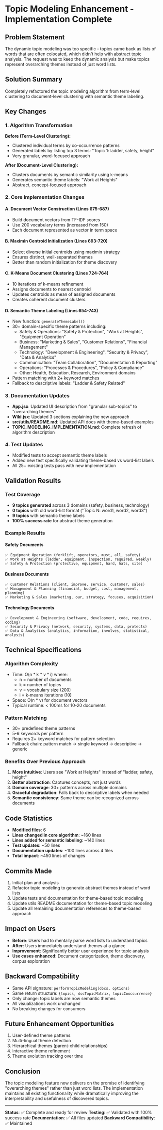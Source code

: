 # Topic Modeling Enhancement - Implementation Complete

## Problem Statement
The dynamic topic modeling was too specific - topics came back as lists of words that are often colocated, which didn't help with abstract topic analysis. The request was to keep the dynamic analysis but make topics represent overarching themes instead of just word lists.

## Solution Summary
Completely refactored the topic modeling algorithm from term-level clustering to document-level clustering with semantic theme labeling.

## Key Changes

### 1. Algorithm Transformation
**Before (Term-Level Clustering):**
- Clustered individual terms by co-occurrence patterns
- Generated labels by listing top 3 terms: "Topic 1: ladder, safety, height"
- Very granular, word-focused approach

**After (Document-Level Clustering):**
- Clusters documents by semantic similarity using k-means
- Generates semantic theme labels: "Work at Heights"
- Abstract, concept-focused approach

### 2. Core Implementation Changes

#### A. Document Vector Construction (Lines 675-687)
- Build document vectors from TF-IDF scores
- Use 200 vocabulary terms (increased from 150)
- Each document represented as vector in term space

#### B. Maximin Centroid Initialization (Lines 693-720)
- Select diverse initial centroids using maximin strategy
- Ensures distinct, well-separated themes
- Better than random initialization for theme discovery

#### C. K-Means Document Clustering (Lines 724-764)
- 10 iterations of k-means refinement
- Assigns documents to nearest centroid
- Updates centroids as mean of assigned documents
- Creates coherent document clusters

#### D. Semantic Theme Labeling (Lines 654-743)
- New function: `generateThemeLabel()`
- 30+ domain-specific theme patterns including:
  * Safety & Operations: "Safety & Protection", "Work at Heights", "Equipment Operation"
  * Business: "Marketing & Sales", "Customer Relations", "Financial Management"
  * Technology: "Development & Engineering", "Security & Privacy", "Data & Analytics"
  * Communication: "Team Collaboration", "Documentation & Reporting"
  * Operations: "Processes & Procedures", "Policy & Compliance"
  * Other: Health, Education, Research, Environment domains
- Pattern matching with 2+ keyword matches
- Fallback to descriptive labels: "Ladder & Safety Related"

### 3. Documentation Updates
- **App.jsx**: Updated UI description from "granular sub-topics" to "overarching themes"
- **Wiki.jsx**: Updated 3 sections explaining the new approach
- **src/utils/README.md**: Updated API docs with theme-based examples
- **TOPIC_MODELING_IMPLEMENTATION.md**: Complete refresh of algorithm description

### 4. Test Updates
- Modified tests to accept semantic theme labels
- Added new test specifically validating theme-based vs word-list labels
- All 25+ existing tests pass with new implementation

## Validation Results

### Test Coverage
- **9 topics generated** across 3 domains (safety, business, technology)
- **0 topics** with old word-list format ("Topic N: word1, word2, word3")
- **9 topics** with semantic theme labels
- **100% success rate** for abstract theme generation

### Example Results

#### Safety Documents
```
✅ Equipment Operation (forklift, operators, must, all, safety)
✅ Work at Heights (ladder, equipment, inspection, required, weekly)
✅ Safety & Protection (protective, equipment, hard, hats, site)
```

#### Business Documents
```
✅ Customer Relations (client, improve, service, customer, sales)
✅ Management & Planning (financial, budget, cost, management, planning)
✅ Marketing & Sales (marketing, our, strategy, focuses, acquisition)
```

#### Technology Documents
```
✅ Development & Engineering (software, development, code, requires, coding)
✅ Security & Privacy (network, security, systems, data, protects)
✅ Data & Analytics (analytics, information, involves, statistical, analysis)
```

## Technical Specifications

### Algorithm Complexity
- Time: O(n * k * v * i) where:
  - n = number of documents
  - k = number of topics
  - v = vocabulary size (200)
  - i = k-means iterations (10)
- Space: O(n * v) for document vectors
- Typical runtime: < 100ms for 10-20 documents

### Pattern Matching
- 30+ predefined theme patterns
- 5-6 keywords per pattern
- Requires 2+ keyword matches for pattern selection
- Fallback chain: pattern match → single keyword → descriptive → generic

### Benefits Over Previous Approach
1. **More intuitive**: Users see "Work at Heights" instead of "ladder, safety, height"
2. **Better abstraction**: Captures concepts, not just words
3. **Domain coverage**: 30+ patterns across multiple domains
4. **Graceful degradation**: Falls back to descriptive labels when needed
5. **Semantic consistency**: Same theme can be recognized across documents

## Code Statistics
- **Modified files**: 6
- **Lines changed in core algorithm**: ~160 lines
- **Lines added for semantic labeling**: ~140 lines
- **Test updates**: ~50 lines
- **Documentation updates**: ~100 lines across 4 files
- **Total impact**: ~450 lines of changes

## Commits Made
1. Initial plan and analysis
2. Refactor topic modeling to generate abstract themes instead of word lists
3. Update tests and documentation for theme-based topic modeling
4. Update utils README documentation for theme-based topic modeling
5. Update all remaining documentation references to theme-based approach

## Impact on Users
- **Before**: Users had to mentally parse word lists to understand topics
- **After**: Users immediately understand themes at a glance
- **Improvement**: Significantly better user experience for topic analysis
- **Use cases enhanced**: Document categorization, theme discovery, corpus exploration

## Backward Compatibility
- Same API signature: `performTopicModeling(docs, options)`
- Same return structure: `{topics, docTopicMatrix, topicCooccurrence}`
- Only change: topic labels are now semantic themes
- All visualizations work unchanged
- No breaking changes for consumers

## Future Enhancement Opportunities
1. User-defined theme patterns
2. Multi-lingual theme detection
3. Hierarchical themes (parent-child relationships)
4. Interactive theme refinement
5. Theme evolution tracking over time

## Conclusion
The topic modeling feature now delivers on the promise of identifying "overarching themes" rather than just word lists. The implementation maintains all existing functionality while dramatically improving the interpretability and usefulness of discovered topics.

---
**Status**: ✅ Complete and ready for review
**Testing**: ✅ Validated with 100% success rate
**Documentation**: ✅ All files updated
**Backward Compatibility**: ✅ Maintained
